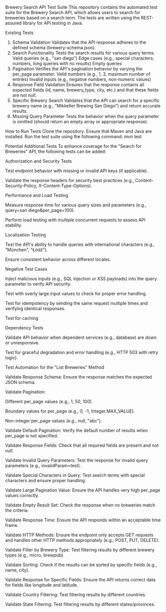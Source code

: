 Brewery Search API Test Suite
This repository contains the automated test suite for the Brewery Search API, which allows users to search for breweries
based on a search term. The tests are written using the REST-assured library for API testing in Java.

Existing Tests

1. Schema Validation
   Validates that the API response adheres to the defined schema (brewery-schema.json).
2. Search Functionality
   Tests the search results for various query terms:
   Valid queries (e.g., "san diego")
   Edge cases (e.g., special characters, numbers, long queries with no results)
   Empty queries
3. Pagination
   Verifies the API's pagination behavior by varying the per_page parameter:
   Valid numbers (e.g., 1, 3, maximum number of entries)
   Invalid inputs (e.g., negative numbers, non-numeric values)
4. Response Field Validation
   Ensures that the response contains all expected fields (id, name, brewery_type, city, etc.) and that these fields are
   not null.
5. Specific Brewery Search
   Validates that the API can search for a specific brewery name (e.g., "Mikkeller Brewing San Diego") and return
   accurate results.
6. Missing Query Parameter
   Tests the behavior when the query parameter is omitted (should return an empty array or appropriate response).

How to Run Tests
Clone the repository.
Ensure that Maven and Java are installed.
Run the test suite using the following command: mvn test

Potential Additional Tests
To enhance coverage for the "Search for Breweries" API, the following tests can be added:

Authorization and Security Tests

Test endpoint behavior with missing or invalid API keys (if applicable).

Validate the response headers for security best practices (e.g., Content-Security-Policy, X-Content-Type-Options).

Performance and Load Testing

Measure response time for various query sizes and parameters (e.g., query=san diego&per_page=100).

Perform load testing with multiple concurrent requests to assess API stability.

Localization Testing

Test the API's ability to handle queries with international characters (e.g., "München", "Łódź").

Ensure consistent behavior across different locales.

Negative Test Cases

Inject malicious inputs (e.g., SQL injection or XSS payloads) into the query parameter to verify API security.

Test with overly large input values to check for proper error handling.

Test for idempotency by sending the same request multiple times and verifying identical responses.

Test for caching

Dependency Tests

Validate API behavior when dependent services (e.g., database) are down or unresponsive.

Test for graceful degradation and error handling (e.g., HTTP 503 with retry logic).

Test Automation for the "List Breweries" Method

Validate Response Schema: Ensure the response matches the expected JSON schema.

Validate Pagination:

Different per_page values (e.g., 1, 50, 100).

Boundary values for per_page (e.g., 0, -1, Integer.MAX_VALUE).

Non-integer per_page values (e.g., null, "abc").

Validate Default Pagination: Verify the default number of results when per_page is not specified.

Validate Response Fields: Check that all required fields are present and not null.

Validate Invalid Query Parameters: Test the response for invalid query parameters (e.g., invalidParam=test).

Validate Special Characters in Query: Test search terms with special characters and ensure proper handling.

Validate Large Pagination Value: Ensure the API handles very high per_page values correctly.

Validate Empty Result Set: Check the response when no breweries match the criteria.

Validate Response Time: Ensure the API responds within an acceptable time frame.

Validate HTTP Methods: Ensure the endpoint only accepts GET requests and handles other HTTP methods appropriately (e.g., POST, PUT, DELETE).

Validate Filter by Brewery Type: Test filtering results by different brewery types (e.g., micro, brewpub).

Validate Sorting: Check if the results can be sorted by specific fields (e.g., name, city).

Validate Response for Specific Fields: Ensure the API returns correct data for fields like longitude and latitude.

Validate Country Filtering: Test filtering results by different countries.

Validate State Filtering: Test filtering results by different states/provinces.
